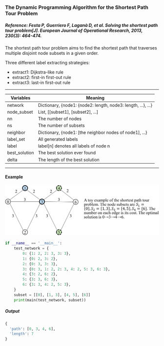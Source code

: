 ### The Dynamic Programming Algorithm for the Shortest Path Tour Problem

##### Reference: Festa P, Guerriero F, Laganà D, et al. Solving the shortest path tour problem[J]. European Journal of Operational Research, 2013, 230(3): 464-474.

The shortest path tour problem aims to find the shortest path that traverses multiple disjoint node subsets in a given order.

Three different label extracting strategies:

- extract1: Dijkstra-like rule
- extract2: first-in first-out rule
- extract3: last-in first-out rule

----

| Variables     | Meaning                                                      |
| ------------- | ------------------------------------------------------------ |
| network       | Dictionary, {node1: {node2: length, node3: length, ...}, ...} |
| node_subset   | List, [[subset1], [subset2], ...]                            |
| nn            | The number of nodes                                          |
| ns            | The number of subsets                                        |
| neighbor      | Dictionary, {node1: [the neighbor nodes of node1], ...}      |
| label_set     | All generated labels                                         |
| label         | label[n] denotes all labels of node n                        |
| best_solution | The best solution ever found                                 |
| delta         | The length of the best solution                              |

----

#### Example

![](https://github.com/Xavier-MaYiMing/The-dynamic-programming-algorithm-for-the-shortest-path-tour-problem/blob/main/SPTP%20example.png)

```python
if __name__ == '__main__':
    test_network = {
        0: {1: 2, 2: 3, 3: 3},
        1: {0: 2, 3: 2},
        2: {0: 3, 3: 3},
        3: {0: 3, 1: 2, 2: 3, 4: 2, 5: 3, 6: 3},
        4: {3: 2, 6: 2},
        5: {3: 3, 6: 3},
        6: {3: 3, 4: 2, 5: 3},
    }
    subset = [[0], [1, 3], [4, 5], [6]]
    print(main(test_network, subset))
```

##### Output

```python
{
  'path': [0, 3, 4, 6], 
  'length': 7
}
```

